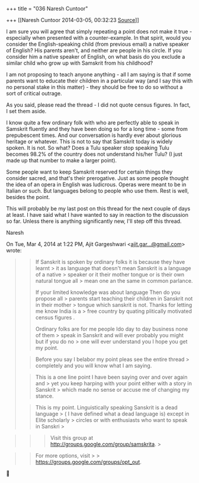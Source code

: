 +++
title = "036 Naresh Cuntoor"

+++
[[Naresh Cuntoor	2014-03-05, 00:32:23 [Source](https://groups.google.com/g/samskrita/c/PR2bj1VMfvw)]]



I am sure you will agree that simply repeating a point does not make it true - especially when presented with a counter-example. In that spirit, would you consider the English-speaking child (from previous email) a native speaker of English? His parents aren't, and neither are people in his circle. If you consider him a native speaker of English, on what basis do you exclude a similar child who grow up with Samskrit from his childhood?  
  

I am not proposing to teach anyone anything - all I am saying is that if some parents want to educate their children in a particular way (and I say this with no personal stake in this matter) - they should be free to do so without a sort of critical outrage.  
  

As you said, please read the thread - I did not quote census figures. In fact, I set them aside.  
  

I know quite a few ordinary folk with who are perfectly able to speak in Samskrit fluently and they have been doing so for a long time - some from prepubescent times. And our conversation is hardly ever about glorious heritage or whatever. This is not to say that Samskrit today is widely spoken. It is not. So what? Does a Tulu speaker stop speaking Tulu becomes 98.2% of the country does not understand his/her Tulu? (I just made up that number to make a larger point).  

  

Some people want to keep Samskrit reserved for certain things they consider sacred, and that's their prerogative. Just as some people thought the idea of an opera in English was ludicrous. Operas were meant to be in Italian or such. But languages belong to people who use them. Rest is well, besides the point.  
  
  

This will probably be my last post on this thread for the next couple of days at least. I have said what I have wanted to say in reaction to the discussion so far. Unless there is anything significantly new, I'll step off this thread.  
  

  

Naresh  

  

On Tue, Mar 4, 2014 at 1:22 PM, Ajit Gargeshwari \<[ajit.gar...@gmail.com]()\> wrote:  

> 
> > 
> >   
> > 
> > 
> > If Sanskrit is spoken by ordinary folks it is because they have learnt > it as language that doesn't mean Sanskrit is a language of a native > speaker or it their mother tongue or is their own natural tongue all > mean one an the same in common parlance.  
> > 
> > 
> > If your limited knowledge was about language Then do you propose all > parents start teaching their children in Sanskrit not in their mother > tongue which sanskrit is not. Thanks for letting me know India is a > free country by quating plitically motivated census figures .  
> > 
> > 
> > Ordinary folks are for me people Ido day to day business none of them > speak in Sanskrit and will ever probably you might but if you do no > one will ever understand you I hope you get my point.  
>   
> > 
> > 
> > Before you say I belabor my point pleas see the entire thread > completely and you will know what I am saying.  
>   
> > 
> > 
> > This is a one line point I have been saying over and over again and > yet you keep harping with your point either with a story in Sanskrit > which made no sense or accuse me of changing my stance.  
>   
> > 
> > 
> > This is my point. Linguistically speaking Sanskrit is a dead language > ( I have defined what a dead language is) except in Elite scholarly > circles or with enthusiasts who want to speak in Sanskri >
> 
> > 

> 
> > 
> > > Visit this group at <http://groups.google.com/group/samskrita>. >
> 
> > 

> 
> > 
> > >   
> > For more options, visit > > <https://groups.google.com/groups/opt_out>.  
> > 
> > 



